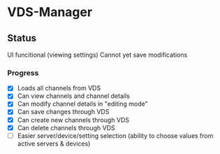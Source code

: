 # VDS-Manager

## Status
UI funcitional (viewing settings)
Cannot yet save modifications

### Progress
- [x] Loads all channels from VDS
- [x] Can view channels and channel details
- [x] Can modify channel details in "editing mode"
- [x] Can save changes through VDS
- [x] Can create new channels through VDS
- [x] Can delete channels through VDS
- [ ] Easier server/device/setting selection (ability to choose values from active servers & devices)